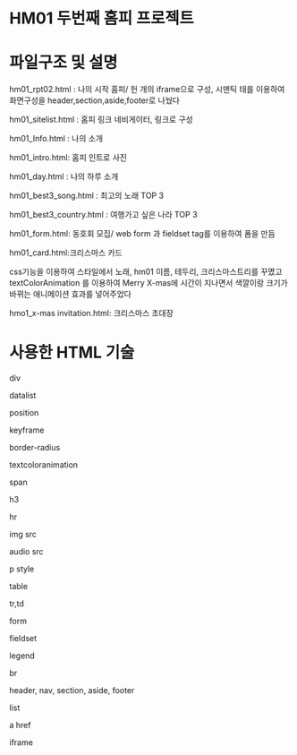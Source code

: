 # HM01 두번째 홈피 프로젝트

# 파일구조 및 설명
hm01_rpt02.html : 나의 시작 홈피/ 헌 개의 iframe으로 구성, 시맨틱 태를 이용하여 화면구성을 header,section,aside,footer로 나눴다

hm01_sitelist.html : 홈피 링크 네비게이터, 링크로 구성

hm01_Info.html : 나의 소개

hm01_intro.html: 홈피 인트로 사진

hm01_day.html : 나의 하루 소개

hm01_best3_song.html : 최고의 노래 TOP 3

hm01_best3_country.html : 여행가고 싶은 나라 TOP 3

hm01_form.html: 동호회 모집/ web form 과 fieldset tag를 이용하여 폼을 만듬

hm01_card.html:크리스마스 카드

css기능을 이용하여 스타일에서 노래, hm01 이름, 테두리, 크리스마스트리를 꾸몄고 textColorAnimation 를 이용하여 Merry X-mas에 시간이 지나면서 색깔이랑 크기가 바뀌는 애니메이션 효과를 넣어주었다

hmo1_x-mas invitation.html: 크리스마스 초대장

# 사용한 HTML 기술

div

datalist

position

keyframe

border-radius

textcoloranimation

span

h3

hr

img src

audio src

p style

table

tr,td

form

fieldset

legend

br

header, nav, section, aside, footer

list

a href

iframe
